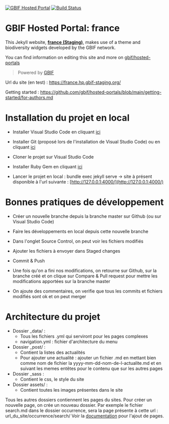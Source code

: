 [![GBIF Hosted Portal](https://docs.gbif.org/style/gbif-hosted-portal.svg)](https://github.com/gbif/hosted-portals)
[![Build Status](https://builds.gbif.org/job/hp-france/badge/icon)](https://builds.gbif.org/job/hp-france/lastBuild/console)
<!-- License badge example: [![CC BY-SA 4.0](https://img.shields.io/badge/License-CC%20BY%2D-SA%204.0-lightgrey.svg)](https://creativecommons.org/licenses/by-sa/4.0/) -->

# GBIF Hosted Portal: france

This Jekyll website, **[france (Staging)](https://france.hp.gbif-staging.org/)**, makes use of a theme and biodiversity widgets developed by the GBIF network.

You can find information on editing this site and more on [gbif/hosted-portals](https://github.com/gbif/hosted-portals)

> Powered by [GBIF](https://www.gbif.org/)

Url du site (en test) : https://france.hp.gbif-staging.org/ 

Getting started : https://github.com/gbif/hosted-portals/blob/main/getting-started/for-authors.md 

# Installation du projet en local

- Installer Visual Studio Code en cliquant [ici](https://code.visualstudio.com/Download)
- Installer Git (proposé lors de l'installation de Visual Studio Code) ou en cliquant [ici](https://git-scm.com/downloads)
- Cloner le projet sur Visual Studio Code
- Installer Ruby Gem en cliquant [ici](https://jekyllrb.com/docs/installation/)

- Lancer le projet en local : bundle exec jekyll serve -> site à présent disponible à l'url suivante : [http://127.0.0.1:4000/](http://127.0.0.1:4000/)

# Bonnes pratiques de développement

  - Créer un nouvelle branche depuis la branche master sur Github (ou sur Visual Studio Code)
  - Faire les développements en local depuis cette nouvelle branche
  - Dans l'onglet Source Control, on peut voir les fichiers modifiés
  - Ajouter les fichiers à envoyer dans Staged changes
  - Commit & Push

  - Une fois qu'on a fini nos modifications, on retourne sur Github, sur la branche créé et on clique sur Compare & Pull request pour mettre les modifications apportées sur la branche master
  - On ajoute des commentaires, on verifie que tous les commits et fichiers modifiés sont ok et on peut merger

# Architecture du projet

  - Dossier _data/ :
    - Tous les fichiers .yml qui serviront pour les pages complexes
    - navigation.yml : fichier d'architecture du menu
  - Dossier _post/ :
    - Contient la listes des actualités
    - Pour ajouter une actualité : ajouter un fichier .md en mettant bien comme nom de fichier la yyyy-mm-dd-nom-de-l-actualite.md et en suivant les memes entêtes pour le contenu que sur les autres pages
  - Dossier _sass :
    - Contient le css, le style du site
  - Dossier assets/ :
    - Contient toutes les images présentes dans le site

 Tous les autres dossiers contiennent les pages du sites. Pour créer un nouvelle page, on crée un nouveau dossier. 
 Par exemple le fichier search.md dans le dossier occurrence, sera la page présente à cette url : url_du_site/occurrence/search/
 Voir la [documentation](https://jekyllrb.com/docs/pages/) pour l'ajout de pages.


